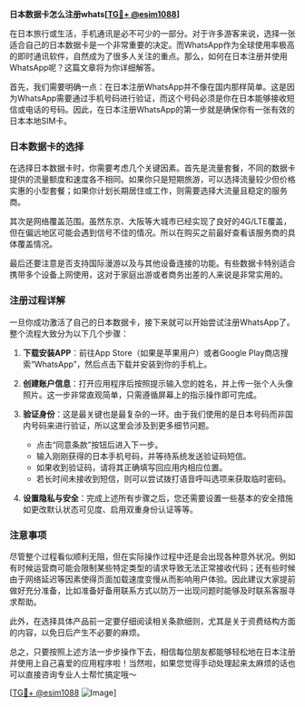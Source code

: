 **日本数据卡怎么注册whats[[TG💪+ @esim1088](https://t.me/s/esim1088)]**

在日本旅行或生活，手机通讯是必不可少的一部分。对于许多游客来说，选择一张适合自己的日本数据卡是一个非常重要的决定。而WhatsApp作为全球使用率极高的即时通讯软件，自然成为了很多人关注的重点。那么，如何在日本注册并使用WhatsApp呢？这篇文章将为你详细解答。

首先，我们需要明确一点：在日本注册WhatsApp并不像在国内那样简单。这是因为WhatsApp需要通过手机号码进行验证，而这个号码必须是你在日本能够接收短信或电话的号码。因此，在日本注册WhatsApp的第一步就是确保你有一张有效的日本本地SIM卡。

### 日本数据卡的选择

在选择日本数据卡时，你需要考虑几个关键因素。首先是流量套餐，不同的数据卡提供的流量额度和速度各不相同。如果你只是短期旅游，可以选择流量较少但价格实惠的小型套餐；如果你计划长期居住或工作，则需要选择大流量且稳定的服务商。

其次是网络覆盖范围。虽然东京、大阪等大城市已经实现了良好的4G/LTE覆盖，但在偏远地区可能会遇到信号不佳的情况。所以在购买之前最好查看该服务商的具体覆盖情况。

最后还要注意是否支持国际漫游以及与其他设备连接的功能。有些数据卡特别适合携带多个设备上网使用，这对于家庭出游或者商务出差的人来说是非常实用的。

### 注册过程详解

一旦你成功激活了自己的日本数据卡，接下来就可以开始尝试注册WhatsApp了。整个流程大致分为以下几个步骤：

1. **下载安装APP**：前往App Store（如果是苹果用户）或者Google Play商店搜索“WhatsApp”，然后点击下载并安装到你的手机上。

2. **创建账户信息**：打开应用程序后按照提示输入您的姓名，并上传一张个人头像照片。这一步非常直观简单，只需遵循屏幕上的指示操作即可完成。

3. **验证身份**：这是最关键也是最复杂的一环。由于我们使用的是日本号码而非国内号码来进行验证，所以这里会涉及到更多细节问题。
   - 点击“同意条款”按钮后进入下一步。
   - 输入刚刚获得的日本手机号码，并等待系统发送验证码短信。
   - 如果收到验证码，请将其正确填写回应用内相应位置。
   - 若长时间未接收到短信，则可以尝试拨打语音呼叫选项来获取临时密码。

4. **设置隐私与安全**：完成上述所有步骤之后，您还需要设置一些基本的安全措施如更改默认状态可见度、启用双重身份认证等等。

### 注意事项

尽管整个过程看似顺利无阻，但在实际操作过程中还是会出现各种意外状况。例如有时候运营商可能会限制某些特定类型的请求导致无法正常接收代码；还有些时候由于网络延迟等因素使得页面加载速度变慢从而影响用户体验。因此建议大家提前做好充分准备，比如准备好备用联系方式以防万一出现问题时能够及时联系客服寻求帮助。

此外，在选择具体产品前一定要仔细阅读相关条款细则，尤其是关于资费结构方面的内容，以免日后产生不必要的麻烦。

总之，只要按照上述方法一步步操作下去，相信每位朋友都能够轻松地在日本注册并使用上自己喜爱的应用程序啦！当然啦，如果您觉得手动处理起来太麻烦的话也可以直接咨询专业人士帮忙搞定哦～

[[TG💪+ @esim1088](https://t.me/s/esim1088) ![Image](https://i.postimg.cc/4NQfJmqS/Snipaste-2025-05-13-00-14-12.png)]